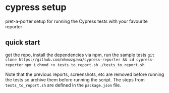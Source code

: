 # cypress setup

pret-a-porter setup for running the Cypress tests with your favourite reporter

## quick start
get the repo, install the dependencies via npm, run the sample tests
`git clone https://github.com/mkmozgawa/cypress-reporter && cd cypress-reporter`
`npm i`
`chmod +x tests_to_report.sh`
`./tests_to_report.sh`

Note that the previous reports, screenshots, etc are removed before running the tests so archive them before running the script. The steps from `tests_to_report.sh` are defined in the `package.json` file.